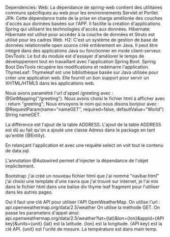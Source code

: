 Dependencies:
	Web: La dépendance de spring-web contient des utilitaires communs spécifiques au web pour les environnements Servlet et Portlet.
	JPA: Cette dépendance traite de la prise en charge améliorée des couches d'accès aux données basées sur l'APP. Il facilite la création d'applications Spring qui utilisent les technologies d'accès aux données.
	Hibernate: Hibernate est utilisé pour accéder à la couche de données et Struts est utilisé pour les cadres Web.
	H2: C'est un système de gestion de base de données relationnelle open source créé entièrement en Java. Il peut être intégré dans des applications Java ou fonctionner en mode client-serveur.
	DevTools: Le but du module est d'essayer d'améliorer le temps de développement tout en travaillant avec l'application Spring Boot. Spring Boot DevTools récupère les modifications et redémarre l'application.
	ThymeLeaf: Thymeleaf est une bibliothèque basée sur Java utilisée pour créer une application web. Elle fournit un bon support pour servir un XHTML/HTML5 dans les applications web.

Nous avons paramétré l'url d'appel /greeting avec : @GetMapping("/greeting").
Nous avons choisi le fichier html à afficher avec : return "greeting";
Nous envoyons le nom qui nous disons bonjour avec : @RequestParam(name="nameGET", required=false, defaultValue="World") String nameGET.

La différence est l'ajout de la table ADDRESS.
L'ajout de la table ADDRESS est dû au fait qu'on a ajouté une classe Adress dans le package en tant qu'entité (@Entity).

En relançant l'application et avec une requête select on voit tout le contenu de data.sql.

L'annotation @Autowired permet d'injecter la dépendance de l'objet implicitement. 

Bootstrap:
	j'ai créé un nouveau fichier html que j'ai nommé "navbar.html" j'ai choisi une template d'une navra que j'ai trouvé sur internet, je l'ai mis dans le fichier html dans une balise div thyme leaf fragment pour l'utiliser dans les autres pages.

Oui il faut une clé API pour utiliser l'API OpenWeatherMap.
On utilise l'url : api.openweathermap.org/data/2.5/weather
On utilise la méthode GET.
On passe les parameters d'appel ainsi: api.openweathermap.org/data/2.5/weather?lat={lat}&lon={lon}&appid={API key}&units={unit}
	{lat} est la latitude.
	{lon} est la longitude.
	{API key} est la clé API.
	{unit} est l'unité de mesure.
La température est dans main temp.
